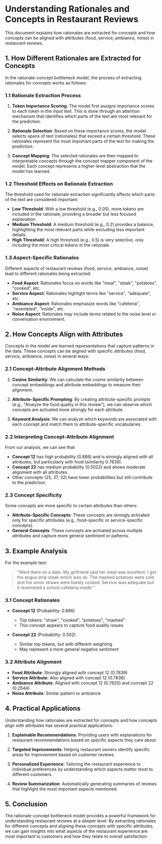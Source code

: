 # Understanding Rationales and Concepts in Restaurant Reviews

This document explains how rationales are extracted for concepts and how concepts can be aligned with attributes (food, service, ambiance, noise) in restaurant reviews.

## 1. How Different Rationales are Extracted for Concepts

In the rationale-concept bottleneck model, the process of extracting rationales for concepts works as follows:

### 1.1 Rationale Extraction Process

1. **Token Importance Scoring**: The model first assigns importance scores to each token in the input text. This is done through an attention mechanism that identifies which parts of the text are most relevant for the prediction.

2. **Rationale Selection**: Based on these importance scores, the model selects spans of text (rationales) that exceed a certain threshold. These rationales represent the most important parts of the text for making the prediction.

3. **Concept Mapping**: The selected rationales are then mapped to interpretable concepts through the concept mapper component of the model. Each concept represents a higher-level abstraction that the model has learned.

### 1.2 Threshold Effects on Rationale Extraction

The threshold used for rationale extraction significantly affects which parts of the text are considered important:

- **Low Threshold**: With a low threshold (e.g., 0.05), more tokens are included in the rationale, providing a broader but less focused explanation.
- **Medium Threshold**: A medium threshold (e.g., 0.2) provides a balance, highlighting the most relevant parts while excluding less important details.
- **High Threshold**: A high threshold (e.g., 0.5) is very selective, only including the most critical tokens in the rationale.

### 1.3 Aspect-Specific Rationales

Different aspects of restaurant reviews (food, service, ambiance, noise) lead to different rationales being extracted:

- **Food Aspect**: Rationales focus on words like "meal", "steak", "potatoes", "cooked", etc.
- **Service Aspect**: Rationales highlight terms like "service", "adequate", etc.
- **Ambiance Aspect**: Rationales emphasize words like "cafeteria", "resembled", "inside", etc.
- **Noise Aspect**: Rationales may include terms related to the noise level or conversation environment.

## 2. How Concepts Align with Attributes

Concepts in the model are learned representations that capture patterns in the data. These concepts can be aligned with specific attributes (food, service, ambiance, noise) in several ways:

### 2.1 Concept-Attribute Alignment Methods

1. **Cosine Similarity**: We can calculate the cosine similarity between concept embeddings and attribute embeddings to measure their alignment.

2. **Attribute-Specific Prompting**: By creating attribute-specific prompts (e.g., "Analyze the food quality in this review"), we can observe which concepts are activated more strongly for each attribute.

3. **Keyword Analysis**: We can analyze which keywords are associated with each concept and match them to attribute-specific vocabularies.

### 2.2 Interpreting Concept-Attribute Alignment

From our analysis, we can see that:

- **Concept 12** has high probability (0.886) and is strongly aligned with all attributes, but particularly with food (similarity 0.7839).
- **Concept 22** has medium probability (0.5022) and shows moderate alignment with all attributes.
- Other concepts (25, 37, 32) have lower probabilities but still contribute to the prediction.

### 2.3 Concept Specificity

Some concepts are more specific to certain attributes than others:

- **Attribute-Specific Concepts**: These concepts are strongly activated only for specific attributes (e.g., food-specific or service-specific concepts).
- **General Concepts**: These concepts are activated across multiple attributes and capture more general sentiment or patterns.

## 3. Example Analysis

For the example text:
> "Went there on a date. My girlfriend said her meal was excellent. I got the angus strip steak which was ok. The mashed potatoes were cold and the onion straws were barely cooked. Service was adequate but it resembled a school cafeteria inside."

### 3.1 Concept Rationales

- **Concept 12** (Probability: 0.886)
  - Top tokens: "straw", "cooked", "potatoes", "mashed"
  - This concept appears to capture food quality issues

- **Concept 22** (Probability: 0.502)
  - Similar top tokens, but with different weighting
  - May represent a more general negative sentiment

### 3.2 Attribute Alignment

- **Food Attribute**: Strongly aligned with concept 12 (0.7839)
- **Service Attribute**: Also aligned with concept 12 (0.7836)
- **Ambiance Attribute**: Aligned with concept 12 (0.7820) and concept 22 (0.2544)
- **Noise Attribute**: Similar pattern to ambiance

## 4. Practical Applications

Understanding how rationales are extracted for concepts and how concepts align with attributes has several practical applications:

1. **Explainable Recommendations**: Providing users with explanations for restaurant recommendations based on specific aspects they care about.

2. **Targeted Improvements**: Helping restaurant owners identify specific areas for improvement based on customer reviews.

3. **Personalized Experience**: Tailoring the restaurant experience to individual preferences by understanding which aspects matter most to different customers.

4. **Review Summarization**: Automatically generating summaries of reviews that highlight the most important aspects mentioned.

## 5. Conclusion

The rationale-concept bottleneck model provides a powerful framework for understanding restaurant reviews at a deeper level. By extracting rationales for different concepts and aligning these concepts with specific attributes, we can gain insights into what aspects of the restaurant experience are most important to customers and how they relate to overall satisfaction.
